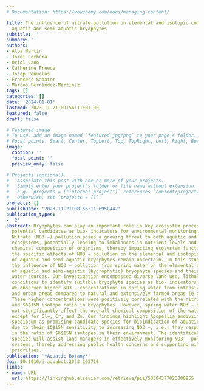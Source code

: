 ```yaml
---
# Documentation: https://wowchemy.com/docs/managing-content/

title: The influence of nitrate pollution on elemental and isotopic composition of
  aquatic and semi-aquatic bryophytes
subtitle: ''
summary: ''
authors:
- Alba Martín
- Jordi Corbera
- Oriol Cano
- Catherine Preece
- Josep Peñuelas
- Francesc Sabater
- Marcos Fernández-Martínez
tags: []
categories: []
date: '2024-01-01'
lastmod: 2023-11-21T09:56:11+01:00
featured: false
draft: false

# Featured image
# To use, add an image named `featured.jpg/png` to your page's folder.
# Focal points: Smart, Center, TopLeft, Top, TopRight, Left, Right, BottomLeft, Bottom, BottomRight.
image:
  caption: ''
  focal_point: ''
  preview_only: false

# Projects (optional).
#   Associate this post with one or more of your projects.
#   Simply enter your project's folder or file name without extension.
#   E.g. `projects = ["internal-project"]` references `content/project/deep-learning/index.md`.
#   Otherwise, set `projects = []`.
projects: []
publishDate: '2023-11-21T08:56:11.695044Z'
publication_types:
- '2'
abstract: Bryophytes can play an important role in key ecosystem processes and represent
  potential candidates as bio- indicators for environmental monitoring programmes.
  Nitrate (NO3 −) pollution poses a growing threat to both aquatic and terrestrial
  ecosystems, potentially leading to imbalances in nutrient levels and altering the
  chemical composition of organisms, thereby impacting ecosystem function. However,
  the specific effects of NO3 − pollution on the elemental and isotopic composition
  of aquatic and semi-aquatic bryophytes remain uncertain. In this study, we examined
  the influence of NO3 − pollution from spring water on the elemental composition
  of aquatic and semi-aquatic (hygrophytic) bryophyte species and their respective
  water sources. Our investigation encompassed diverse land use, lithology, and climate
  conditions to identify suitable bryophyte species as bio- indicators of NO3 − pollution.
  We observed higher NO3 − concentrations in spring water from intensively farmed
  and urban areas compared to natural and extensively farmed areas (e.g., pastures).
  These higher concentrations were positively correlated with the nitrogen (N) content
  and $δ$15N isotope ratio in bryophytes. However, spring water NO3 − pollution did
  not significantly affect the overall chemical composition of the water sources,
  except for Cl−, Cr, and Zn. Our findings highlight Apopellia endiviifolia and Oxyrrhynchium
  speciosum as promising candidate species for bioindication of aquatic NO3 − pollution,
  due to their $δ$15N sensitivity to increasing NO3 −, i.e., they respond to variations
  in the ratio of $δ$15N isotopes in their environment. The identification of these
  species will assist land managers in effectively monitoring NO3 − pollution in freshwater
  systems, thereby addressing public health concerns and supporting wildlife conservation
  priorities.
publication: '*Aquatic Botany*'
doi: 10.1016/j.aquabot.2023.103710
links:
- name: URL
  url: https://linkinghub.elsevier.com/retrieve/pii/S0304377023000955
---
```

